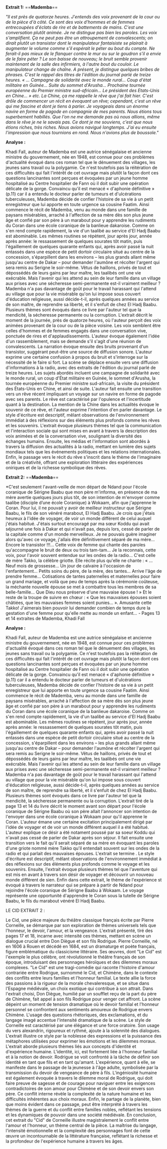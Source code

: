 **Extrait 1:** ==**Mademba**==

*"Il est près de quatorze heures. J'entends des voix provenant de la cour ou de la pièce d'à côté. Ce sont des voix d'hommes et de femmes entrecoupées d'éclats de rire et de battements de mains. C'est une conversation plutôt animée. Je ne distingue pas bien les paroles. Les voix s'amplifient. Ça ne peut pas être un attroupement de convalescents; on dirait plutôt un transistor dont le manipulateur fantaisiste se plairait à augmenter le volume comme s'il espérait le péter au bout du compte. Ne ferait-il pas mieux de le flanquer contre le mur ou sur le goudron s'il a envie de le faire péter ? Le son baisse de nouveau; le bruit semble provenir maintenant de la salle des infirmiers, à l'autre bout du couloir. Le manipulateur change de chaîne. A présent, je distingue quelques bribes de phrases. C'est le rappel des titres de l'édition du journal parlé de treize heures. « ... Campagne de solidarité avec le monde rural... Coup d'état militaire en Guinée... Suite du sommet d'Arusha... Prochaine tournée européenne du Premier ministre sud-africain... Le président des Etats-Unis en Chine... » etc. La Chine, ça me rappelle le rêve que j'ai fait hier. C'est drôle de commencer un récit en évoquant un rêve; cependant, c'est un rêve qui me fascine et dont je tiens à parler. Je voyageais dans un énorme navire en forme de pagode en compagnie de mes parents. Nous étions tous superbement habillés. Que l'on ne me demande pas où nous allions, même dans le rêve je ne le savais pas. Ce dont je me souviens, c'est que nous étions riches, très riches. Nous avions navigué longtemps. J'ai eu ensuite l'impression que nous tournions en rond. Nous n'avions plus de boussole."*

**Analyse :**

Khadi Fall, auteur de Mademba est une autrice sénégalaise et ancienne ministre du gouvernement, née en 1948, est connue pour ces problèmes d'actualité évoqué dans ces roman tel que le dénuement des villages, les jeunes sans travail ou la polygamie. Ce n'est toutefois pas la réitération de ces difficultés qui fait l'intérêt de cet ouvrage mais plutôt la façon dont ces questions lancinantes sont perçues et évoquées par un jeune homme hospitalisé au Centre hospitalier de Fann où il doit subir une opération délicate de la gorge. Convaincu qu'il est menacé « d'aphonie définitive » (p.11) car il a entendu le docteur parler de tumeurs et d'ulcérations tuberculeuses, Mademba décide de confier l'histoire de sa vie à un petit enregistreur que lui apporte en toute urgence sa cousine Faatim. Ainsi commence le récit de Mademba, venu au monde dans une famille de paysans misérables, arraché à l'affection de sa mère dès son plus jeune âge et confié par son père à un marabout pour y apprendre les rudiments du Coran dans une école coranique de la banlieue dakaroise. Comme on s'en rend compte rapidement, la vie d'un taalibé au service d'El Hadj Baabu est abominable. Les mêmes routines se répètent, jour après jour, année après année: le ressassement de quelques sourates tôt matin, puis l'égaillement de quelques quarante enfants qui, après avoir passé la nuit entassés dans une espèce de petit dortoir circulaire situé au centre de la concession, s'éparpillent dans les environs – les plus grands allant même jusqu'au centre de Dakar – pour demander l'aumône et récolter l'argent qui sera remis au Serigne le soir-même. Vêtus de haillons, privés de tout et dépossédés de leurs gains par leur maître, les taalibés ont une vie exécrable. Mais l'avenir qui les attend au sein de leur famille dans un village aux prises avec une sécheresse semi-permanente est-il vraiment meilleur ? Mademba n'a pas davantage de goût pour le travail harassant qui l'attend au village que pour la vie misérable qu'on lui impose sous couvert d'éducation religieuse, aussi décide-t-il, après quelques années au service de son maître, de reprendre sa liberté, et il s'enfuit de chez El Hadj Baabu. Plusieurs thèmes sont évoqués dans ce livre par l'auteur tel que la mendicité, la sécheresse permanente ou la corruption. L'extrait décrit le moment de la journée, près de quatorze heures, où l'auteur perçoit des voix animées provenant de la cour ou de la pièce voisine. Les voix semblent être celles d'hommes et de femmes engagés dans une conversation vive, ponctuée de rires et d'applaudissements. L'auteur évoque également l'idée d'un rassemblement, mais se demande s'il s'agit d'une réunion de convalescents. La narration évoque ensuite des bruits provenant d'un transistor, suggérant peut-être une source de diffusion sonore. L'auteur exprime une certaine confusion à propos du bruit et s'interroge sur la nécessité de le faire si fort. La scène se déplace ensuite vers une diffusion d'informations à la radio, avec des extraits de l'édition du journal parlé de treize heures. Les sujets abordés incluent une campagne de solidarité avec le monde rural, un coup d'État militaire en Guinée, le sommet d'Arusha, la tournée européenne du Premier ministre sud-africain, la visite du président des États-Unis en Chine, et ainsi de suite. L'auteur fait ensuite une transition vers un rêve récent impliquant un voyage sur un navire en forme de pagode avec ses parents. Le rêve est caractérisé par l'opulence et l'incertitude quant à la destination. La mention de la Chine dans les actualités évoque le souvenir de ce rêve, et l'auteur exprime l'intention d'en parler davantage. Le style d'écriture est descriptif, mêlant observations de l'environnement immédiat à des réflexions sur des éléments plus profonds comme les rêves et les souvenirs. L'extrait évoque plusieurs thèmes tel que la communication et l'interaction sociale qui sont mises en avant à travers la description des voix animées et de la conversation vive, soulignant la diversité des échanges humains. Ensuite, les médias et l'information sont abordés à travers la diffusion des actualités à la radio, mettant en lumière des sujets mondiaux tels que les événements politiques et les relations internationales. Enfin, le passage vers le récit du rêve s'inscrit dans le thème de l'imaginaire et de la créativité, offrant une exploration littéraire des expériences oniriques et de la richesse symbolique des rêves.


**Extrait 2:** ==**Mademba**==

*C'est seulement l'avant-veille de mon départ de Ndand pour l'école coranique de Sérigne Baabu que mon père m'informa, en présence de ma mère avertie quelques jours plus tôt, de son intention de m'envoyer comme taalibe (disciple d’une école Coranique) à Wokaam, afin que j'apprenne le Coran. Pour lui, il ne pouvait y avoir de meilleur instructeur que Sérigne Baabu, le fils de son vénéré marabout, El Hadj Baabu. Je crois que j'étais heureux à l'idée de voyager, de voir un monde différent de celui auquel j'étais habitué. J'étais surtout encouragé par ma sœur Koddu qui avait séjourné une fois à Dakar et qui n'avait pas, depuis lors, cessé de parler de la capitale comme d'un monde merveilleux. Je ne pouvais guère imaginer alors qu'avec ce voyage, j'allais être définitivement séparé de ma mère... Encore le transistor !!!... Cette voix de femme qui chante des paroles qu'accompagne le bruit de deux ou trois tam-tam... Je la reconnais, cette voix, pour l'avoir souvent entendue sur les ondes de la radio... C'est celle de mère Takko, la célèbre griotte. Elle récite plus qu'elle ne chante : « ... Neuf mois de grossesse... Un jour de calvaire à l'occasion de l'enfantement... Petits soins du père, de la mère, des tantes... Arrive l'âge de prendre femme... Cotisations de tantes paternelles et maternelles pour faire un grand mariage, et voilà que peu de temps après la cérémonie coûteuse, la méchante nouvelle épouse se met à combattre tous les membres de sa belle-famille... Que Dieu nous préserve d'une mauvaise épouse ! » Et le reste de la troupe de suivre en chœur : « Que les mauvaises épouses soient châtiées, que les mauvaises femmes soient punies... ». Amusante cette Takko! J'aimerais bien pouvoir lui demander combien de temps dure la gestation d'une femme pour qu'elle mette au monde un enfant… - Pages 13 et 14 extraites de Mademba, Khadi Fall

**Analyse :**

Khadi Fall, auteur de Mademba est une autrice sénégalaise et ancienne ministre du gouvernement, née en 1948, est connue pour ces problèmes d'actualité évoqué dans ces roman tel que le dénuement des villages, les jeunes sans travail ou la polygamie. Ce n'est toutefois pas la réitération de ces difficultés qui fait l'intérêt de cet ouvrage mais plutôt la façon dont ces questions lancinantes sont perçues et évoquées par un jeune homme hospitalisé au Centre hospitalier de Fann où il doit subir une opération délicate de la gorge. Convaincu qu'il est menacé « d'aphonie définitive » (p.11) car il a entendu le docteur parler de tumeurs et d'ulcérations tuberculeuses, Mademba décide de confier l'histoire de sa vie à un petit enregistreur que lui apporte en toute urgence sa cousine Faatim. Ainsi commence le récit de Mademba, venu au monde dans une famille de paysans misérables, arraché à l'affection de sa mère dès son plus jeune âge et confié par son père à un marabout pour y apprendre les rudiments du Coran dans une école coranique de la banlieue dakaroise. Comme on s'en rend compte rapidement, la vie d'un taalibé au service d'El Hadj Baabu est abominable. Les mêmes routines se répètent, jour après jour, année après année: le ressassement de quelques sourates tôt matin, puis l'égaillement de quelques quarante enfants qui, après avoir passé la nuit entassés dans une espèce de petit dortoir circulaire situé au centre de la concession, s'éparpillent dans les environs – les plus grands allant même jusqu'au centre de Dakar – pour demander l'aumône et récolter l'argent qui sera remis au Serigne le soir-même. Vêtus de haillons, privés de tout et dépossédés de leurs gains par leur maître, les taalibés ont une vie exécrable. Mais l'avenir qui les attend au sein de leur famille dans un village aux prises avec une sécheresse semi-permanente est-il vraiment meilleur ? Mademba n'a pas davantage de goût pour le travail harassant qui l'attend au village que pour la vie misérable qu'on lui impose sous couvert d'éducation religieuse, aussi décide-t-il, après quelques années au service de son maître, de reprendre sa liberté, et il s'enfuit de chez El Hadj Baabu.	Plusieurs thèmes sont évoqués dans ce livre par l'auteur tel que la mendicité, la sécheresse permanente ou la corruption. L'extrait tiré de la page 13 et 14 du livre décrit le moment avant son départ pour l'école coranique de Sérigne Baabu où son père allait l'annoncer son intention de l'envoyer dans une école coranique à Wokaam pour qu'il apprenne le Coran. L'auteur émane une certaine excitation principalement dirigé par l'idée de voyager et de voir un monde différent auquel il a été habitué. L'auteur explique ce désir a été notament poussé par sa soeur Koddu qui n'avait pas cessé de parler de Dakar après son séjour. Il fait ensuite une transition vers le fait qu'il serait séparé de sa mère en évoquant les paroles d'une griote nommé mère Takko qu'il entendait souvent sur les ondes de la radio et qui parlait des mauvaises épouses. L'extrait se termine . Le style d'écriture est descriptif, mêlant observations de l'environnement immédiat à des réflexions sur des éléments plus profonds comme le voyage et les souvenirs. Ensuite, l'extrait évoque plusieurs thèmes tel que l'aventure qui est mis en avant à travers son désir de voyager et découvrir un nouveau monde différent de sien. Enfin dans cette extrait, le thème de l'expérience st évoqué à travers le narrateur qui se prépare à partir de Ndand pour rejoindre l'école coranique de Sérigne Baabu à Wokaam. Le voyage représente une opportunité d'apprendre le Coran sous la tutelle de Sérigne Baabu, le fils du marabout vénéré El Hadj Baabu.

LE CID EXTRAIT 2 :

Le Cid, une pièce majeure
du théâtre classique français écrite par Pierre Corneille, se démarque par son exploration de thèmes universels tels que l'honneur, le devoir, l'amour, et la vengeance. L'extrait présenté, tiré des pages 17 et 18, incarne avec intensité ces thèmes, mettant en scène un dialogue crucial entre Don Diègue et son fils Rodrigue. Pierre Corneille, né en 1606 à Rouen et décédé en 1684, est un dramaturge et poète français, figure emblématique du classicisme littéraire. Ses œuvres, dont "Le Cid" est l'exemple le plus célèbre, ont révolutionné le théâtre français de son époque, introduisant des personnages héroïques et des dilemmes moraux complexes.
"Le Cid" est une tragi-comédie qui raconte l'histoire d'amour contrariée entre Rodrigue, surnommé le Cid, et Chimène, dans le contexte des conflits entre leurs familles et l'honneur familial. Le texte allie la force des passions à la rigueur de la morale chevaleresque, et se situe dans l'Espagne médiévale, un choix exotique qui contribue à son attrait.
Dans l'extrait choisi, Don Diègue, humilié par un soufflet reçu de la part du père de Chimène, fait appel à son fils Rodrigue pour venger cet affront. La scène dépeint un moment de tension dramatique où le devoir familial et l'honneur personnel se confrontent aux sentiments amoureux de Rodrigue envers Chimène. L'usage des questions rhétoriques, des exclamations, et du langage imagé accentue l'intensité dramatique de la scène. Le style de Corneille est caractérisé par une élégance et une force oratoire. Son usage du vers alexandrin, rigoureux et rythmé, ajoute à la solennité des dialogues. L'extrait illustre ce style par la noblesse des expressions et la puissance des métaphores utilisées pour exprimer les émotions et les dilemmes moraux. L'extrait aborde plusieurs thèmes liés aux concepts d'identité et d'expérience humaine. L'identité, ici, est fortement liée à l'honneur familial et à la notion de devoir. Rodrigue se voit confronté à la tâche de définir son identité en tant que fils et en tant qu'amant. L'expérience, quant à elle, se manifeste dans le passage de la jeunesse à l'âge adulte, symbolisée par la transmission du devoir de vengeance de père à fils. L'ingéniosité humaine est également évoquée à travers le dilemme moral de Rodrigue, qui doit faire preuve de sagesse et de courage pour naviguer entre les exigences contradictoires de son amour pour Chimène et de son devoir envers son père. Ce conflit interne révèle la complexité de la nature humaine et les difficultés inhérentes aux choix moraux. Enfin, le partage de la planète, bien que moins évident dans ce passage, peut être interprété à travers les thèmes de la guerre et du conflit entre familles nobles, reflétant les tensions et les dynamiques de pouvoir dans une société médiévale. En conclusion, cet extrait du "Cid" de Corneille illustre magistralement le conflit entre l'amour et l'honneur, un thème central de la pièce. La maîtrise du langage, l'intensité émotionnelle et la complexité des personnages font de cette œuvre un incontournable de la littérature française, reflétant la richesse et la profondeur de l'expérience humaine à travers les âges.
